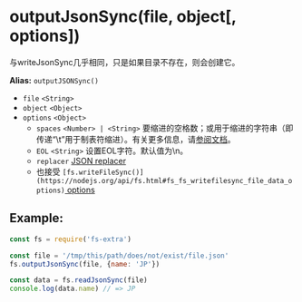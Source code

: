 # outputJsonSync(file, object[, options])

与writeJsonSync几乎相同，只是如果目录不存在，则会创建它。

**Alias:** `outputJSONSync()`

- `file` `<String>`
- `object` `<Object>`
- `options` `<Object>` 
   - `spaces` `<Number> | <String>` 要缩进的空格数；或用于缩进的字符串（即传递“\t”用于制表符缩进）。有关更多信息，请[参阅文档](https://developer.mozilla.org/en-US/docs/Web/JavaScript/Reference/Global_Objects/JSON/stringify#The_space_argument)。
   - `EOL` `<String>` 设置EOL字符。默认值为\n。
   - `replacer` [JSON replacer](https://developer.mozilla.org/en-US/docs/Web/JavaScript/Reference/Global_Objects/JSON/stringify#The_replacer_parameter)
   - 也接受 `[fs.writeFileSync()](https://nodejs.org/api/fs.html#fs_fs_writefilesync_file_data_options)`[ options](https://nodejs.org/api/fs.html#fs_fs_writefilesync_file_data_options)

## Example:

```javascript
const fs = require('fs-extra')

const file = '/tmp/this/path/does/not/exist/file.json'
fs.outputJsonSync(file, {name: 'JP'})

const data = fs.readJsonSync(file)
console.log(data.name) // => JP
```
